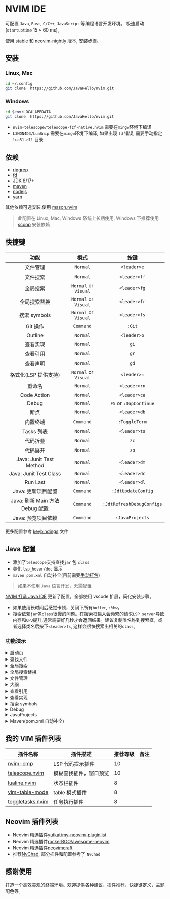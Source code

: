 # NVIM IDE

可配置 `Java`, `Rust`, `C/C++`, `JavaScript` 等编程语言开发环境。 极速启动 (`startuptime` 15 ~ 60 ms)。

使用 [stable](https://github.com/neovim/neovim/releases/tag/stable) 和 [neovim-nightly](https://github.com/neovim/neovim/releases) 版本, [安装步骤](https://github.com/neovim/neovim/wiki/Installing-Neovim)。

## 安装

### Linux, Mac

```sh
cd ~/.config
git clone  https://github.com/JavaHello/nvim.git
```

### Windows

```sh
cd $env:LOCALAPPDATA
git clone  https://github.com/JavaHello/nvim.git
```

- `nvim-telescope/telescope-fzf-native.nvim` 需要在`mingw`环境下编译
- `L3MON4D3/LuaSnip` 需要在`mingw`环境下编译, 如果出现 `ld` 错误, 需要手动指定 `lua51.dll` 目录

## 依赖

- [ripgrep](https://github.com/BurntSushi/ripgrep)
- [fd](https://github.com/sharkdp/fd)
- [JDK](https://openjdk.org/) 8/17+
- [maven](https://maven.apache.org/)
- [nodejs](https://nodejs.org/en)
- [yarn](https://yarnpkg.com/)

其他依赖可选安装,使用 [mason.nvim](https://github.com/williamboman/mason.nvim)

> 此配置在 Linux, Mac, Windows 系统上长期使用, Windows 下推荐使用 [scoop](https://scoop.sh/) 安装依赖

## 快捷键

|              功能               |         模式         |           按键            |
| :-----------------------------: | :------------------: | :-----------------------: |
|            文件管理             |       `Normal`       |        `<leader>e`        |
|            文件搜索             |       `Normal`       |       `<leader>ff`        |
|            全局搜索             | `Normal` or `Visual` |       `<leader>fg`        |
|          全局搜索替换           | `Normal` or `Visual` |       `<leader>fr`        |
|          搜索 symbols           | `Normal` or `Visual` |       `<leader>fs`        |
|            Git 操作             |      `Command`       |          `:Git`           |
|             Outline             |       `Normal`       |        `<leader>o`        |
|            查看实现             |       `Normal`       |           `gi`            |
|            查看引用             |       `Normal`       |           `gr`            |
|            查看声明             |       `Normal`       |           `gd`            |
|      格式化(LSP 提供支持)       | `Normal` or `Visual` |        `<leader>=`        |
|             重命名              |       `Normal`       |       `<leader>rn`        |
|           Code Action           |       `Normal`       |       `<leader>ca`        |
|              Debug              |       `Normal`       |  `F5` or `:DapContinue`   |
|              断点               |       `Normal`       |       `<leader>db`        |
|            内置终端             |      `Command`       |       `:ToggleTerm`       |
|           Tasks 列表            |       `Normal`       |       `<leader>ts`        |
|            代码折叠             |       `Normal`       |           `zc`            |
|            代码展开             |       `Normal`       |           `zo`            |
|     Java: Junit Test Method     |       `Normal`       |       `<leader>dm`        |
|     Java: Junit Test Class      |       `Normal`       |       `<leader>dc`        |
|            Run Last             |       `Normal`       |       `<leader>dl`        |
|       Java: 更新项目配置        |      `Command`       |    `:JdtUpdateConfig`     |
| Java: 刷新 Main 方法 Debug 配置 |      `Command`       | `:JdtRefreshDebugConfigs` |
|       Java: 预览项目依赖        |      `Command`       |      `:JavaProjects`      |

更多配置参考 [keybindings](./lua/kide/core/keybindings.lua) 文件

## Java 配置

- 添加了`telescope`支持查找`jar` 包 `class`
- 美化 `lsp_hover/doc` 显示
- `maven pom.xml` 自动补全(目前需要[手动打包](https://www.bilibili.com/video/BV12N4y1f7Bh/))

> 如果不使用 `Java` 语言开发，无需配置

[NVIM 打造 Java IDE](https://javahello.github.io/dev/tools/NVIM-LSP-Java-IDE-vscode.html)
更新了配置，全部使用 vscode 扩展，简化安装步骤。

- 如果使用长时间后感觉卡顿，关闭下所有`buffer`, `:%bw`。
- 搜索依赖`jar`包`class`很慢的问题。在搜索框输入会频繁的请求`LSP server`导致内存和`CPU`提升,通常需要好几秒才会返回结果。建议复制类名称到搜索框，或者选择类名后按下`<leader>fs`, 这样会很快搜索出相关的`class`。

### 功能演示

<details>
<summary>启动页</summary>
  <img width="700" alt="启动页" src="https://javahello.github.io/dev/nvim-lean/images/home.png">
</details>

<details>
<summary>查找文件</summary>
  <img width="700" alt="查找文件" src="https://javahello.github.io/dev/nvim-lean/images/telescope-theme-1.png">
</details>

<details>
<summary>全局搜索</summary>
  <img width="700" alt="全局搜索" src="https://javahello.github.io/dev/nvim-lean/images/find-word.gif">
</details>

<details>
<summary>全局搜索替换</summary>
  <img width="700" alt="全局搜索替换" src="https://javahello.github.io/dev/nvim-lean/images/fr.gif">
</details>

<details>
<summary>文件管理</summary>
  <img width="700" alt="文件管理" src="https://javahello.github.io/dev/nvim-lean/images/file-tree.gif">
</details>

<details>
<summary>大纲</summary>
  <img width="700" alt="大纲" src="https://javahello.github.io/dev/nvim-lean/images/outline.gif">
</details>

<details>
<summary>查看引用</summary>
  <img width="700" alt="查看引用" src="https://javahello.github.io/dev/nvim-lean/images/java-ref-001.gif">
</details>

<details>
<summary>查看实现</summary>
  <img width="700" alt="查看实现" src="https://javahello.github.io/dev/nvim-lean/images/java-impl-002.gif">
</details>

<details>
<summary>搜索 symbols</summary>
  <img width="700" alt="搜索`symbols`" src="https://javahello.github.io/dev/nvim-lean/images/java-symbols-003.gif">
</details>

<details>
<summary>Debug</summary>
  <img width="700" alt="Debug" src="https://javahello.github.io/dev/nvim-lean/images/debug.gif">
</details>

<details>
<summary>JavaProjects</summary>
  <img width="700" alt="Debug" src="https://javahello.github.io/dev/nvim-lean/images/java-deps.png">
</details>

<details>
<summary>Maven(pom.xml 自动补全)</summary>
  <img width="700" alt="Debug" src="https://javahello.github.io/dev/nvim-lean/images/maven.png">
</details>

## 我的 VIM 插件列表

| 插件名称                                                              | 插件描述               | 推荐等级 | 备注 |
| --------------------------------------------------------------------- | ---------------------- | -------- | ---- |
| [nvim-cmp](https://github.com/hrsh7th/nvim-cmp)                       | LSP 代码提示插件       | 10       |      |
| [telescope.nvim](https://github.com/nvim-telescope/telescope.nvim)    | 模糊查找插件，窗口预览 | 10       |      |
| [lualine.nvim](https://github.com/nvim-lualine/lualine.nvim)          | 状态栏插件             | 8        |      |
| [vim-table-mode](https://github.com/dhruvasagar/vim-table-mode)       | table 模式插件         | 8        |      |
| [toggletasks.nvim](https://github.com/jedrzejboczar/toggletasks.nvim) | 任务执行插件           | 8        |      |

## Neovim 插件列表

- Neovim 精选插件[yutkat/my-neovim-pluginlist](https://github.com/yutkat/my-neovim-pluginlist)
- Neovim 精选插件[rockerBOO/awesome-neovim](https://github.com/rockerBOO/awesome-neovim)
- Neovim 精选插件[neovimcraft](http://neovimcraft.com/)
- 推荐[NvChad](https://github.com/NvChad/NvChad), 部分插件和配置参考了 `NvChad`

## 感谢使用

打造一个高效美观的终端环境。欢迎提供各种建议，插件推荐，快捷键定义，主题配色等。
